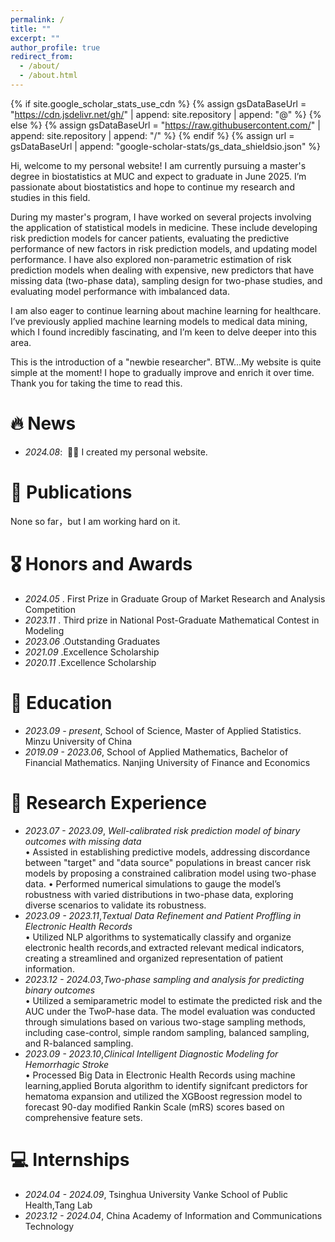```yaml
---
permalink: /
title: ""
excerpt: ""
author_profile: true
redirect_from: 
  - /about/
  - /about.html
---
```


{% if site.google_scholar_stats_use_cdn %}
{% assign gsDataBaseUrl = "https://cdn.jsdelivr.net/gh/" | append: site.repository | append: "@" %}
{% else %}
{% assign gsDataBaseUrl = "https://raw.githubusercontent.com/" | append: site.repository | append: "/" %}
{% endif %}
{% assign url = gsDataBaseUrl | append: "google-scholar-stats/gs_data_shieldsio.json" %}

<span class='anchor' id='about-me'></span>

Hi, welcome to my personal website! I am currently pursuing a master's degree in biostatistics at MUC and expect to graduate in June 2025. I’m passionate about biostatistics and hope to continue my research and studies in this field.

During my master's program, I have worked on several projects involving the application of statistical models in medicine. These include developing risk prediction models for cancer patients, evaluating the predictive performance of new factors in risk prediction models, and updating model performance. I have also explored non-parametric estimation of risk prediction models when dealing with expensive, new predictors that have missing data (two-phase data), sampling design for two-phase studies, and evaluating model performance with imbalanced data.

I am also eager to continue learning about machine learning for healthcare. I’ve previously applied machine learning models to medical data mining, which I found incredibly fascinating, and I’m keen to delve deeper into this area.

This is the introduction of a "newbie researcher". BTW...My website is quite simple at the moment! I hope to gradually improve and enrich it over time. Thank you for taking the time to read this.


# 🔥 News
- *2024.08*: &nbsp;🎉🎉 I created my personal website. 

# 📝 Publications 

None so far，but I am working hard on it.

# 🎖 Honors and Awards
- *2024.05* . First Prize in Graduate Group of Market Research and Analysis Competition
- *2023.11* . Third prize in National Post-Graduate Mathematical Contest in Modeling
- *2023.06* .Outstanding Graduates
- *2021.09* .Excellence Scholarship
- *2020.11* .Excellence Scholarship

# 📖 Education
- *2023.09 - present*, School of Science, Master of Applied Statistics. Minzu University of China 
- *2019.09 - 2023.06*, School of Applied Mathematics, Bachelor of Financial Mathematics. Nanjing University of Finance and Economics 

# 💬 Research Experience
- *2023.07 - 2023.09*, *Well-calibrated risk prediction model of binary outcomes with missing data*  
• Assisted in establishing predictive models, addressing discordance between "target" and "data source"
populations in breast cancer risk models by proposing a constrained calibration model using two-phase data.
• Performed numerical simulations to gauge the model’s robustness with varied distributions in two-phase data,
exploring diverse scenarios to validate its robustness.
- *2023.09 - 2023.11*,*Textual Data Refinement and Patient Proffling in Electronic Health Records*  
• Utilized NLP algorithms to systematically classify and organize electronic health records,and extracted relevant
medical indicators, creating a streamlined and organized representation of patient information.
- *2023.12 - 2024.03*,*Two-phase sampling and analysis for predicting binary outcomes*  
• Utilized a semiparametric model to estimate the predicted risk and the AUC under the TwoP-hase data. The
model evaluation was conducted through simulations based on various two-stage sampling methods, including
case-control, simple random sampling, balanced sampling, and R-balanced sampling.
- *2023.09 - 2023.10*,*Clinical Intelligent Diagnostic Modeling for Hemorrhagic Stroke*  
• Processed Big Data in Electronic Health Records using machine learning,applied Boruta algorithm to identify
signifcant predictors for hematoma expansion and utilized the XGBoost regression model to forecast 90-day
modified Rankin Scale (mRS) scores based on comprehensive feature sets.

# 💻 Internships
- *2024.04 - 2024.09*, Tsinghua University Vanke School of Public Health,Tang Lab
- *2023.12 - 2024.04*, China Academy of Information and Communications Technology
